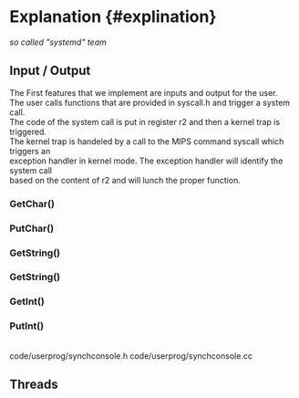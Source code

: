 Explanation                             {#explination}
============
_so called "systemd" team_

Input / Output
--------------
The First features that we implement are inputs and output for the user.  
The user calls functions that are provided in syscall.h and trigger a system call.  
The code of the system call is put in register r2 and then a kernel trap is triggered.  
The kernel trap is handeled by a call to the MIPS command syscall which triggers an  
exception handler in kernel mode. The exception handler will identify the system call  
based on the content of r2 and will lunch the proper function.  

### GetChar() ###

### PutChar() ###

### GetString() ###

### GetString() ###

### GetInt() ###

### PutInt() ###
<br/>
code/userprog/synchconsole.h  
code/userprog/synchconsole.cc


Threads
-------

